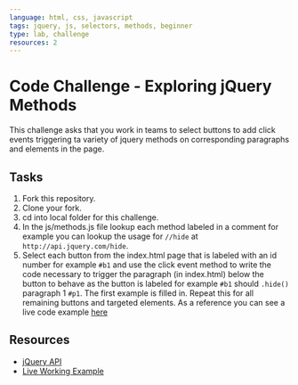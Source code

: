 ```yaml
---
language: html, css, javascript
tags: jquery, js, selectors, methods, beginner
type: lab, challenge
resources: 2
---
```


# Code Challenge - Exploring jQuery Methods

This challenge asks that you work in teams to select buttons to add click events triggering ta variety of jquery methods on corresponding paragraphs and elements in the page.

## Tasks

1. Fork this repository.
2. Clone your fork.
3. cd into local folder for this challenge.
4. In the js/methods.js file lookup each method labeled in a comment for example you can lookup the usage for `//hide` at `http://api.jquery.com/hide`.
5. Select each button from the index.html page that is labeled with an id number for example `#b1` and use the click event method to write the code necessary to trigger the paragraph (in index.html) below the button to behave as the button is labeled for example `#b1` should `.hide()` paragraph 1 `#p1`. The first example is filled in. Repeat this for all remaining buttons and targeted elements. As a reference you can see a live code example [here](http://learn-co-curriculum.github.io/fe-jquery-exploring-methods/)

## Resources

 * [jQuery API](http://api.jquery.com/)
 * [Live Working Example](http://learn-co-curriculum.github.io/fe-jquery-exploring-methods/)